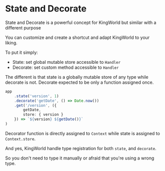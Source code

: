 # State and Decorate
State and Decorate is a powerful concept for KingWorld but similar with a different purpose

You can customize and create a shortcut and adapt KingWorld to your liking.

To put it simply:
- State: set global mutable store accessible to `Handler`
- Decorate: set custom method accessible to `Handler`

The different is that state is a globally mutable store of any type while decorate is not. 
Decorate expected to be only a function assigned once.

```typescript
app
    .state('version', 1)
    .decorate('getDate', () => Date.now())
    .get('/version', ({ 
        getDate, 
        store: { version } 
    }) => `${version} ${getDate()}`
)
```

Decorator function is directly assigned to `Context` while state is assigned to `Context.store`.

And yes, KingWorld handle type registration for both `state`, and `decorate`.

So you don't need to type it manually or afraid that you're using a wrong type.
